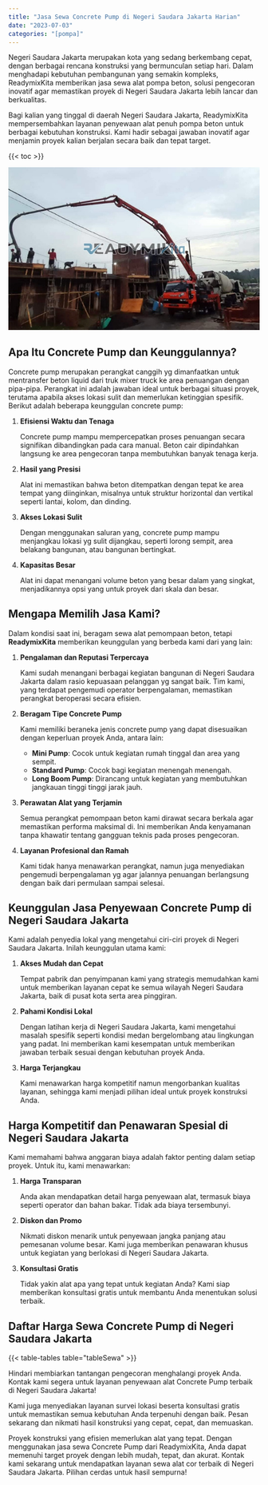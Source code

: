 ```yaml
---
title: "Jasa Sewa Concrete Pump di Negeri Saudara Jakarta Harian"
date: "2023-07-03"
categories: "[pompa]"
---
```


Negeri Saudara Jakarta merupakan kota yang sedang berkembang cepat, dengan berbagai rencana konstruksi yang bermunculan setiap hari. Dalam menghadapi kebutuhan pembangunan yang semakin kompleks, ReadymixKita memberikan jasa sewa alat pompa beton, solusi pengecoran inovatif agar memastikan proyek di Negeri Saudara Jakarta lebih lancar dan berkualitas.

Bagi kalian yang tinggal di daerah Negeri Saudara Jakarta, ReadymixKita mempersembahkan layanan penyewaan alat penuh pompa beton untuk berbagai kebutuhan konstruksi. Kami hadir sebagai jawaban inovatif agar menjamin proyek kalian berjalan secara baik dan tepat target.

{{< toc >}}

![Jasa Sewa Concrete Pump di Negeri Saudara Jakarta Harian](/images/pompa/sewa-pompa-03.jpg)

## Apa Itu Concrete Pump dan Keunggulannya?

Concrete pump merupakan perangkat canggih yg dimanfaatkan untuk mentransfer beton liquid dari truk mixer truck ke area penuangan dengan pipa-pipa. Perangkat ini adalah jawaban ideal untuk berbagai situasi proyek, terutama apabila akses lokasi sulit dan memerlukan ketinggian spesifik. Berikut adalah beberapa keunggulan concrete pump:

1. **Efisiensi Waktu dan Tenaga**

   Concrete pump mampu mempercepatkan proses penuangan secara signifikan dibandingkan pada cara manual. Beton cair dipindahkan langsung ke area pengecoran tanpa membutuhkan banyak tenaga kerja.

2. **Hasil yang Presisi**

   Alat ini memastikan bahwa beton ditempatkan dengan tepat ke area tempat yang diinginkan, misalnya untuk struktur horizontal dan vertikal seperti lantai, kolom, dan dinding.

3. **Akses Lokasi Sulit**

   Dengan menggunakan saluran yang, concrete pump mampu menjangkau lokasi yg sulit dijangkau, seperti lorong sempit, area belakang bangunan, atau bangunan bertingkat.

4. **Kapasitas Besar**

   Alat ini dapat menangani volume beton yang besar dalam yang singkat, menjadikannya opsi yang untuk proyek dari skala dan besar.

## Mengapa Memilih Jasa Kami?

Dalam kondisi saat ini, beragam sewa alat pemompaan beton, tetapi **ReadymixKita** memberikan keunggulan yang berbeda kami dari yang lain:

1. **Pengalaman dan Reputasi Terpercaya**

   Kami sudah menangani berbagai kegiatan bangunan di Negeri Saudara Jakarta dalam rasio kepuasaan pelanggan yg sangat baik. Tim kami, yang terdapat pengemudi operator berpengalaman, memastikan perangkat beroperasi secara efisien.

2. **Beragam Tipe Concrete Pump**

   Kami memiliki beraneka jenis concrete pump yang dapat disesuaikan dengan keperluan proyek Anda, antara lain:
   - **Mini Pump**: Cocok untuk kegiatan rumah tinggal dan area yang sempit.
   - **Standard Pump**: Cocok bagi kegiatan menengah menengah.
   - **Long Boom Pump**: Dirancang untuk kegiatan yang membutuhkan jangkauan tinggi tinggi jarak jauh.

3. **Perawatan Alat yang Terjamin**

   Semua perangkat pemompaan beton kami dirawat secara berkala agar memastikan performa maksimal di. Ini memberikan Anda kenyamanan tanpa khawatir tentang gangguan teknis pada proses pengecoran.

4. **Layanan Profesional dan Ramah**

   Kami tidak hanya menawarkan perangkat, namun juga menyediakan pengemudi berpengalaman yg agar jalannya penuangan berlangsung dengan baik dari permulaan sampai selesai.

## Keunggulan Jasa Penyewaan Concrete Pump di Negeri Saudara Jakarta

Kami adalah penyedia lokal yang mengetahui ciri-ciri proyek di Negeri Saudara Jakarta. Inilah keunggulan utama kami:

1. **Akses Mudah dan Cepat**

   Tempat pabrik dan penyimpanan kami yang strategis memudahkan kami untuk memberikan layanan cepat ke semua wilayah Negeri Saudara Jakarta, baik di pusat kota serta area pinggiran.

2. **Pahami Kondisi Lokal**

   Dengan latihan kerja di Negeri Saudara Jakarta, kami mengetahui masalah spesifik seperti kondisi medan bergelombang atau lingkungan yang padat. Ini memberikan kami kesempatan untuk memberikan jawaban terbaik sesuai dengan kebutuhan proyek Anda.

3. **Harga Terjangkau**

   Kami menawarkan harga kompetitif namun mengorbankan kualitas layanan, sehingga kami menjadi pilihan ideal untuk proyek konstruksi Anda.

## Harga Kompetitif dan Penawaran Spesial di Negeri Saudara Jakarta

Kami memahami bahwa anggaran biaya adalah faktor penting dalam setiap proyek. Untuk itu, kami menawarkan:

1. **Harga Transparan**

   Anda akan mendapatkan detail harga penyewaan alat, termasuk biaya seperti operator dan bahan bakar. Tidak ada biaya tersembunyi.

2. **Diskon dan Promo**

   Nikmati diskon menarik untuk penyewaan jangka panjang atau pemesanan volume besar. Kami juga memberikan penawaran khusus untuk kegiatan yang berlokasi di Negeri Saudara Jakarta.

3. **Konsultasi Gratis**

   Tidak yakin alat apa yang tepat untuk kegiatan Anda? Kami siap memberikan konsultasi gratis untuk membantu Anda menentukan solusi terbaik.

## Daftar Harga Sewa Concrete Pump di Negeri Saudara Jakarta

{{< table-tables table="tableSewa" >}}

Hindari membiarkan tantangan pengecoran menghalangi proyek Anda. Kontak kami segera untuk layanan penyewaan alat Concrete Pump terbaik di Negeri Saudara Jakarta!

Kami juga menyediakan layanan survei lokasi beserta konsultasi gratis untuk memastikan semua kebutuhan Anda terpenuhi dengan baik. Pesan sekarang dan nikmati hasil konstruksi yang cepat, cepat, dan memuaskan.

Proyek konstruksi yang efisien memerlukan alat yang tepat. Dengan menggunakan jasa sewa Concrete Pump dari ReadymixKita, Anda dapat memenuhi target proyek dengan lebih mudah, tepat, dan akurat. Kontak kami sekarang untuk mendapatkan layanan sewa alat cor terbaik di Negeri Saudara Jakarta. Pilihan cerdas untuk hasil sempurna!